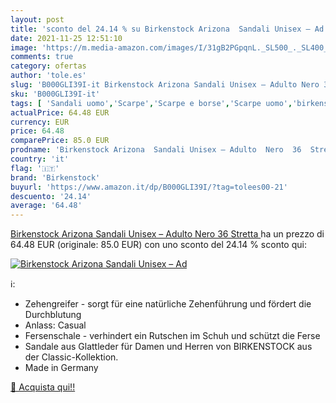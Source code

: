 ```yaml
---
layout: post
title: 'sconto del 24.14 % su Birkenstock Arizona  Sandali Unisex – Ad  '
date: 2021-11-25 12:51:10
image: 'https://m.media-amazon.com/images/I/31gB2PGpqnL._SL500_._SL400_.jpg'
comments: true
category: ofertas
author: 'tole.es'
slug: 'B000GLI39I-it Birkenstock Arizona Sandali Unisex – Adulto Nero 36 Stretta'
sku: 'B000GLI39I-it'
tags: [ 'Sandali uomo','Scarpe','Scarpe e borse','Scarpe uomo','birkenstock', ]
actualPrice: 64.48 EUR
currency: EUR
price: 64.48
comparePrice: 85.0 EUR
prodname: 'Birkenstock Arizona  Sandali Unisex – Adulto  Nero  36  Stretta '
country: 'it'
flag: '🇮🇹'
brand: 'Birkenstock'
buyurl: 'https://www.amazon.it/dp/B000GLI39I/?tag=tolees00-21'
descuento: '24.14'
average: '64.48'
---
```


[Birkenstock Arizona  Sandali Unisex – Adulto  Nero  36  Stretta ](https://www.amazon.it/dp/B000GLI39I/?tag=tolees00-21) ha un prezzo di 64.48 EUR (originale: 85.0 EUR) con uno sconto del 24.14 % sconto qui:

[![Birkenstock Arizona  Sandali Unisex – Ad](https://m.media-amazon.com/images/I/31gB2PGpqnL._SL500_._SL400_.jpg)](https://www.amazon.it/dp/B000GLI39I/?tag=tolees00-21)

ℹ️:

- Zehengreifer - sorgt für eine natürliche Zehenführung und fördert die Durchblutung
- Anlass: Casual
- Fersenschale - verhindert ein Rutschen im Schuh und schützt die Ferse
- Sandale aus Glattleder für Damen und Herren von BIRKENSTOCK aus der Classic-Kollektion.
- Made in Germany

[🛒 Acquista qui!!](https://www.amazon.it/dp/B000GLI39I/?tag=tolees00-21)
